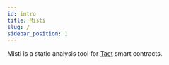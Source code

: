 ```yaml
---
id: intro
title: Misti
slug: /
sidebar_position: 1
---
```


Misti is a static analysis tool for [Tact](https://tact-lang.org/) smart contracts.
